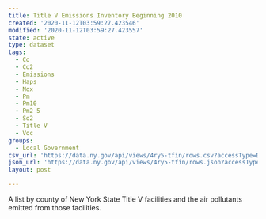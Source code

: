 ```yaml
---
title: Title V Emissions Inventory Beginning 2010
created: '2020-11-12T03:59:27.423546'
modified: '2020-11-12T03:59:27.423557'
state: active
type: dataset
tags:
  - Co
  - Co2
  - Emissions
  - Haps
  - Nox
  - Pm
  - Pm10
  - Pm2 5
  - So2
  - Title V
  - Voc
groups:
  - Local Government
csv_url: 'https://data.ny.gov/api/views/4ry5-tfin/rows.csv?accessType=DOWNLOAD'
json_url: 'https://data.ny.gov/api/views/4ry5-tfin/rows.json?accessType=DOWNLOAD'
layout: post

---
```

A list by county of New York State Title V facilities and the air pollutants emitted from those facilities.
